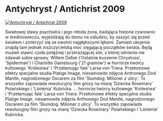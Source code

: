 Antychryst / Antichrist 2009 
=============
[![Antychryst / Antichrist 2009 ](http://vidos.pl/images/player.gif)](http://vidos.pl/antychryst-antichrist-2009)

 Światowej sławy psychiatra i jego młoda żona, badająca historie czarownic w średniowieczu, wyjeżdżają do domu na odludziu, by zaszyć się przed światem i zmierzyć się ze swoimi najgłębszymi lękami. Zamiast ukojenia znajdą tam jednak niszczycielską moc sięgającą początków świata. Będą musieli stawić czoła potężnej i przerażającej sile, z której istnienia nie zdawali sobie sprawy. Willem Dafoe ('Ostatnie kuszenie Chrystusa', 'Spiderman') i Charlotte Gainsbourg ('21 gramów') w horrorze twórcy kultowego 'Królestwa' i 'Przełamując fale' Larsa von Triera. Przełomowe efekty specjalne studia Platige Image, niesamowite zdjęcia Anthonego Dod Mantle, nagrodzonego Oscarem za film 'Slumdog. Milioner z ulicy'. To wszystko zapowiada rewolucyjny film grozy na miarę 'Dziecka Rosemary' Polańskiego i 'Lśnienia' Kubricka.   ... horrorze twórcy kultowego 'Królestwa' i 'Przełamując fale' Larsa von Triera. Przełomowe efekty specjalne studia Platige Image, niesamowite zdjęcia Anthonego Dod Mantle, nagrodzonego Oscarem za film 'Slumdog. Milioner z ulicy'. To wszystko zapowiada rewolucyjny film grozy na miarę 'Dziecka Rosemary' Polańskiego i 'Lśnienia' Kubricka.
